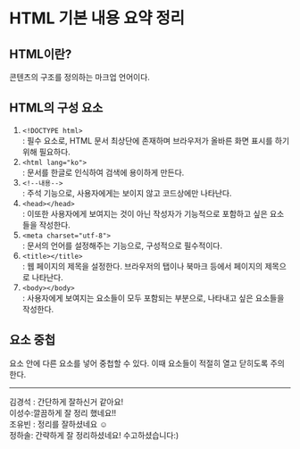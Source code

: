 # HTML 기본 내용 요약 정리 #

## HTML이란? ##
콘텐츠의 구조를 정의하는 마크업 언어이다.

## HTML의 구성 요소 ##
1. `<!DOCTYPE html>` <br>
 : 필수 요소로, HTML 문서 최상단에 존재하며 브라우저가 올바른 화면 표시를 하기 위해 필요하다.
2. `<html lang="ko">` <br>
 : 문서를 한글로 인식하여 검색에 용이하게 만든다.
3. `<!--내용-->` <br>
 : 주석 기능으로, 사용자에게는 보이지 않고 코드상에만 나타난다.
4. `<head></head>` <br>
 : 이또한 사용자에게 보여지는 것이 아닌 작성자가 기능적으로 포함하고 싶은 요소들을 작성한다.
5. `<meta charset="utf-8">` <br>
 : 문서의 언어를 설정해주는 기능으로, 구성적으로 필수적이다.
6. `<title></title>` <br>
 : 웹 페이지의 제목을 설정한다. 브라우저의 탭이나 북마크 등에서 페이지의 제목으로 나타난다.
7. `<body></body>` <br>
 : 사용자에게 보여지는 요소들이 모두 포함되는 부분으로, 나타내고 싶은 요소들을 작성한다.

## 요소 중첩 ##
요소 안에 다른 요소를 넣어 중첩할 수 있다. 이때 요소들이 적절히 열고 닫히도록 주의한다.


 - - - -
김경석 : 간단하게 잘하신거 같아요!<br>
이성수:깔끔하게 잘 정리 했네요!!<br>
조유빈 : 정리를 잘하셨네요 ☺️<br>
정하솔: 간략하게 잘 정리하셨네요! 수고하셨습니다:)

